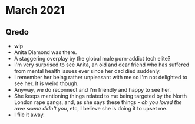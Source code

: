# March 2021

## Qredo

- wip
- Anita Diamond was there.
- A staggering overplay by the global male porn-addict tech elite?
- I'm very surprised to see Anita, an old and dear friend who has suffered from mental health issues ever since her dad died suddenly.
- I remember her being rather unpleasant with me so I'm not delighted to see her. It is weird though.
- Anyway, we do reconnect and I'm friendly and happy to see her.
- She keeps mentioning things related to me being targeted by the North London rape gangs, and, as she says these things - *oh you loved the rave scene didn't you*, etc, I believe she is doing it to upset me.
- I file it away.

